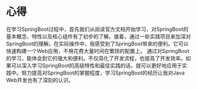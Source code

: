 # 心得
在学习SpringBoot过程中，首先我们从阅读官方文档开始学习，对SpringBoot的基本概念、特性以及核心组件有了初步的了解。接着，通过一些实践项目来加深对SpringBoot的理解。在实际操作中，我感受到了SpringBoot带来的便利。它可以快速构建一个Web应用，不用花费大量时间在繁琐的配置上。
通过对SpringBoot的学习，能体会到它的强大和便利。不仅简化了开发流程，也提高了开发效率。如果可以深入学习SpringBoot的高级特性和最佳实践的话，就可以更好地应用于实践中。努力提高对SpringBoot的掌握程度，学习SpringBoot的经历让我对Java Web开发也有了深刻的认识。
